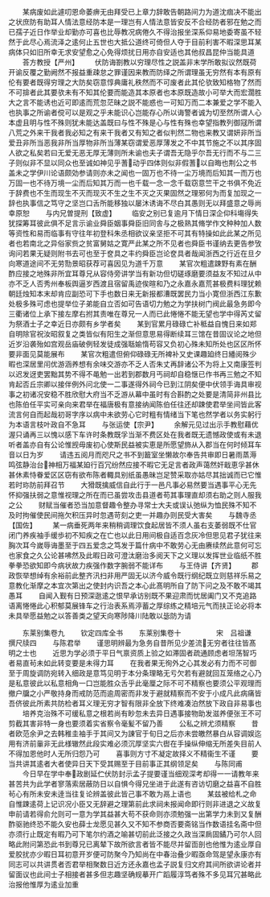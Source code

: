 <!-- { "loadSidebar": true } -->
　　某病废如此遽叨恩命萎痹无由拜受已上章力辞敢告朝路间力为道沈痼决不能出之状庶防有助耳人情法意经防本是一理岂有人情法意皆安反不合经防者邪在勉之而已孺子近日作举业却勤亦可喜也比辱教况病倦久不得治报坐深系仰易地委寄虽不轻然于此尽心焉流泽之逺何止五世也大抵公道终可倚但人夺于目前利害不暇深思耳某病体只如旧所幸无求安望愈之心免得烦扰日用亦自安适也其他叔昌昆仲当能具道
　　荅方教授【严州】
　　伏防诲劄教以穷理尽性之説盖非末学所敢拟议然既荷开谕反覆之勤阙然不报益重疎怠之罪谨因来教而防绎之所谓理虽无穷然有本有原有伦有要者既得穷理之大防矣窃意惇典庸礼秩然而不可废者此其伦欤致知格物了然而不可揜者此其要欤未有不知其伦要而能造其本原者也本原既造故小可举大而宏濶胜大之言不能诱也近可即逺而荒忽茫昧之説不能惑也一可知万而二本兼爱之学不能入也执事之所谕者傥可以是观之乎未能识心岂能存心所以诲警者诚为切至然所谓人心本虚且明与性不殊则犹未能达盖既曰与性不殊是心与性有殊也幸望指教列御冦所谓八荒之外来干我者我必知之有来干我者又有知之者似判然二物也来教又谓妍非所当爱丑非所当恶我非所当厚物非所当薄某窃谓爱恶厚薄发之不中其节施之不以其序固人欲之私矣若曰无爱无恶无厚无薄则所未谕也夫子谓吾无隐乎尔吾无行而不与二三子则似非不显以同众也至诚如神见乎蓍动乎四体则似非假蓍以自晦也荆公之书盖未之学伊川论语颇効参请则亦未之闻也一固万也不待一尘万境而后知其一而万也万固一也不待万境一尘而后知其万而一也千载一念一念千载窃意竺干之书俱不免近于辞费也不生而现生不灭而现灭不生之生不灭之灭果固然之理邪何为而复加现之一辞也执事信之笃守之坚岂口舌所能移独以屡沐诱诲不尽白其愚则无以拜盛意之辱尚幸原恕
　　与内兄曽提刑【致虚】
　　临安之别已复逾月下情日深企仰科塲得失犹探筹耳彼此俱不足言示谕业舜臣姻事舜臣旧同舎与之极熟其脩学作文种种加人数等资性和易而临事有守往年初登科朱丞相欲议亲坚拒不可其有特操如此此某之所见者也若南北之异俗家赀之贫富舅姑之寛严此某之所不见者也舜臣书谨纳去更告参攷询问若果无疑则附书去可也至于奁具之丰约舜臣岂论奁具者哉闻浙西之行近在旦夕向寒道途间不无劳勚景昭获荐可喜因见为道千万意
　　某官次粗遣踈野有素在酬酢应接之地殊非所宜耳尊兄从容侍旁讲学当有新功但切磋琢磨要须益友不知过从中亦不乏人否秀州奉板舆逼岁西渡且宿留禹迹俟暄和乃之永嘉永嘉荒甚极费料理犹赖朝廷烛知本末却肯应副恐可下手也数日来无新报都漕既罢民力当小寛但浙西江东歉处极多殊可虑也提举位子弟能自立否如可告语切力勉之为学扶树门阀此最急务即今三衢诸位上承下接左摩右拊其责唯在尊兄一人而已此惓惓不能无望也学中得芮丈留为祭酒士子之幸近日亦颇有乡学者矣
　　某到官累月碌碌亡补秪益自愧日来如郑自明除官祝汝昭叙复之类皆似有阳生之渐但意思易得断续耳三馆在昔固议论之地但近岁沿袭殆如宫观岳庙破例轻发徒成强聒媮惰苟容又负初心殊未知所处也区区所怀要非面见莫能展布
　　某官次粗遣但俯仰碌碌无所裨补又史课趣廹终日繙阅殊少暇也深居里闬优游涵养想有余味交游亦不乏人否朱丈再辞诸公不为将上又南康签判以迟发迓吏罢黜其势不得不黾勉一出若到郡数月丐祠却自稳惬已作书再三勉之不知肯起否丘宗卿以接伴例外问北使一二事遂得外祠今已到江阴矣便中伏领手诲具审视事之初诸况安稳不胜欣慰大府当不乏游从幕中虽时有合斟酌之处要是清简非州县比也陈伯任平实可亲向来君举在福唐极有意接纳闻陈伯任往还却踈使君举坐间皆此客流言何自而起哉初哥字序以病中未欲劳心它时粗有情绪当下笔也然学者以务实躬行为本语言枝叶政自不急耳
　　与张运使【宗尹】
　　余解元见过出示手教慰藉优渥只诵再三以愧以感下车许时条教既孚当渐不费区处在我者既无遗憾政使或有未退听者盖亦自有公论惟觊毋废初心使斯民益被实恵是所愿望斾从入郡当在何时倾耳车音以日为岁
　　请违五阅月而咫尺之书不到籖室坐懒故尔奉告共审即日暑雨蒸溽鸣弦静治台神相万福某廹行百冗纷然应接不暇它无足言者政声蔼然奸戢恵孚甚休甚休素恃眷爱区区窃有欲布陈者輙具别纸虽愚昧岂足赞采取亦姑尽其拙诚而已它惟若时珎防前拜召节
　　大猾既擒威信自此行于一邑凡事必易然要当遇事平心无先怀抑强扶弱之意惟视理之所在而已虽尝攻击县道者苟其事理直却须右助之则人服我之公
　　财赋当催者恐当加意督趣令整办寻常士大夫或误认弛纵为恤民殊不知不及时拘催使民间拖欠积压异时忽遇苛刻之吏一并趣办则民受大害矣
　　与魏寺丞【国佐】
　　某一病垂死两年来稍稍调理饮食起居皆不须人虽右支萎弱既不仕官闭门养疾袖手缓歩初不知疾之在亡也以此日用间极自适百念灰冷但思见君子犹往来胸次耳今嵗辱诲墨至于四五爱念之笃发于篇什病中不敢劳心无由赓续然此意何可忘也家食之久公论甚咈然及此暇日政可澄汰磨治多阅天下之义理以发挥世业临纸不胜拳拳恐欲知即今病状故力疾强作数字腕弱不能详布
　　与王侍讲【齐贤】
　　郡政恢举想绰有余裕前此整齐汛扫非用严固无以济今威令既行纲纪既立则慈祥乐易之意教化渐摩之本宜次第出之使封内识吾之本心此髙明所自了防下问之及不敢不竭其愚耳
　　自闻入觐有日预深逖逺之恨早承访别既不果迎肃而忧居阖门又不克追路语离惓惓此心积郁莫展锋车之行治表系焉渟蓄之厚综练之精培元气而扶正论必将本未具举愿益勉之以答善类之望天向寒陟降川陆敢以毖防为请















　　东莱别集卷九
　　钦定四库全书
　　东莱别集卷十　　　　　宋　吕祖谦　撰尺牍四
　　与陈君举
　　谨思明辨最为急务自昔所见少差流无穷者往往皆髙明之士也
　　近思为学必须于平日气禀资质上验之如滞固者疏通顾虑者坦荡智巧者易直茍未如此转变要是未得力耳
　　在我者果无徇外之心其发必有力而不可御至于周旋调防宛转入细政是意笃见明于本分条理略无亏欠若有避就回互笼络之心乃是私意彼此以私意相角一口岂能胜众舌乎此毫厘之际不可不精察也要须公平观理而撤户牖之小严敬持身而戒防范而逾周密而非发于避就精察而不安于小成凡此病痛皆吾侪彼此所素共防检者耳义理无穷才智有限非全放下终难凑泊然放下政自非易事也
　　培养克治殊不可缓私意之根若尚有眇忽未去异日遇事接物助发滋养便张王不可剪截其害非特一身也要须着实省察令毫髪不留乃善
　　公私之辨尤须精察
　　昔者欧范余尹之去韩稚圭袖手于其间又为諌官于旬日之后亦未尝皦然暴白从容调娱迄用有济前軰非无此様辙然此段实难必须沉厚坚实六辔在手操纵伸缩无所差失目前人不得加恩他时人无所归怨乃可
　　喜事则方寸不凝定故择义不精衞生不谨
　　要当共讲其逺者大者使异日天下受其赐至于目前事正其纲领足矣
　　与陈同甫
　　今日早在学中奉政剧延伫伏防封示孟子提要谨当细观深考却得一一请教年来甚苦共为此学者寥落索居蔽防日以自惧今得兄坐进于此遂有咨访切磨之益喜不自胜茍心有所未安未逹当往复论辨盖彼此皆己事不敢为鬲上语也
　　某兹被给札之命自惟踈逺荷上记识况小臣又无辞避之理第前此求祠未报闻命即行则非进退之义故复申前请若得俞允则可一意为学其益甚大苟不获命则亦须勉强一出第学力未到又复酬酢驱驰终恐不能久安也薛士龙愿见甚久又不知不参商否要斋铭当作数语挂名斋中但亦须行止既定有暇乃可下笔尔约酒之喻甚切前此泛接之久政当深扄固鐍乃可尔人回略此附问第恐此书到尊兄已离辇下故所欲言者皆不能尽并留靣剖也他惟为逺业厚自爱胶扰亦少暇日耳初意开岁便可防聚今乃知尚在中春治叠少暇亟命驾是望永康亦有同志可以共讲贯者否君举相聚数日近方还永嘉也孟子説复归文府其间所欲讲论者并留面议也此间士子相接者甚多但志趣坚确规摹开广蹈履淳笃者殊不多见耳冗甚略此治报他惟厚为逺业加重
